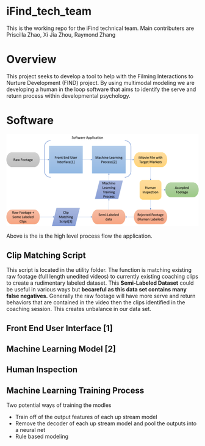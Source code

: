 # iFind_tech_team
 This is the working repo for the iFind technical team. Main contributers are Priscilla Zhao, Xi Jia Zhou, Raymond Zhang


# Overview

This project seeks to develop a tool to help with the Filming Interactions to Nurture Development (FIND) project. By using multimodal modeling we are developing a human in the loop software that aims to identify the serve and return process within developmental psychology.


# Software
![Software_Overview](Software_Overview.png)

Above is the is the high level process flow the application.

## Clip Matching Script
This script is located in the utility folder. The function is matching existing raw footage (full length unedited videos) to currently existing coaching clips to create a rudimentary labeled dataset. This **Semi-Labeled Dataset** could be useful in various ways but **becareful as this data set contains many false negatives.** Generally the raw footage will have more serve and return behaviors that are contained in the video then the clips identified in the coaching session. This creates unbalance in our data set.

## Front End User Interface [1]

## Machine Learning Model [2]

## Human Inspection

## Machine Learning Training Process
Two potential ways of training the modles
- Train off of the output features of each up stream model
- Remove the decoder of each up stream model and pool the outputs into a neural net
- Rule based modeling
